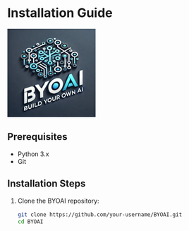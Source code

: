 # Installation Guide

<img src="./assets/logo.png" alt="BYOAI Logo" width="200" />

## Prerequisites
- Python 3.x
- Git

## Installation Steps
1. Clone the BYOAI repository:
   ```bash
   git clone https://github.com/your-username/BYOAI.git
   cd BYOAI
